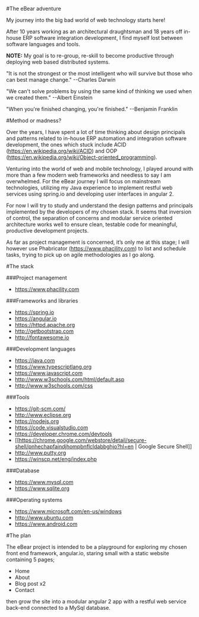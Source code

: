 #The eBear adventure

My journey into the big bad world of web technology starts here!

After 10 years working as an architectural draughtsman and 18 years off in-house ERP software integration development, I find myself lost between software languages and tools.

**NOTE:** My goal is to re-group, re-skill to become productive through deploying web based distributed systems.

"It is not the strongest or the most intelligent who will survive but those who can best manage change." --Charles Darwin

"We can't solve problems by using the same kind of thinking we used when we created them." --Albert Einstein

"When you're finished changing, you're finished." --Benjamin Franklin


#Method or madness?

Over the years, I have spent a lot of time thinking about design principals and patterns related to in-house ERP automation and integration software development, the ones which stuck include ACID (https://en.wikipedia.org/wiki/ACID) and OOP (https://en.wikipedia.org/wiki/Object-oriented_programming).

Venturing into the world of web and mobile technology, I played around with more than a few modern web frameworks and needless to say I am overwhelmed. For the eBear journey I will focus on mainstream technologies, utilizing my Java experience to implement restful web services using spring.io and developing user interfaces in angular 2. 

For now I will try to study and understand the design patterns and principals implemented by the developers of my chosen stack. It seems that inversion of control, the separation of concerns and modular service oriented architecture works well to ensure clean, testable code for meaningful, productive development projects.

As far as project management is concerned, it’s only me at this stage; I will however use Phabricator (https://www.phacility.com) to list and schedule tasks, trying to pick up on agile methodologies as I go along.



#The stack

###Project management
  - https://www.phacility.com

###Frameworks and libraries
  - https://spring.io
  - https://angular.io
  - https://httpd.apache.org
  - http://getbootstrap.com
  - http://fontawesome.io

###Development languages
  - https://java.com
  - https://www.typescriptlang.org
  - https://www.javascript.com
  - http://www.w3schools.com/html/default.asp
  - http://www.w3schools.com/css

###Tools
  - https://git-scm.com/
  - http://www.eclipse.org
  - https://nodejs.org
  - https://code.visualstudio.com
  - https://developer.chrome.com/devtools
  - [[https://chrome.google.com/webstore/detail/secure-shell/pnhechapfaindjhompbnflcldabbghjo?hl=en | Google Secure Shell]]
  - http://www.putty.org
  - https://winscp.net/eng/index.php

###Database
  - https://www.mysql.com
  - https://www.sqlite.org

###Operating systems
  - https://www.microsoft.com/en-us/windows
  - http://www.ubuntu.com
  - https://www.android.com

  


#The plan

The eBear project is intended to be a playground for exploring my chosen front end framework, angular.io, staring small with a static website containing 5 pages;

  - Home
  - About
  - Blog post x2
  - Contact

then grow the site into a modular angular 2 app with a restful web service back-end connected to a MySql database.


